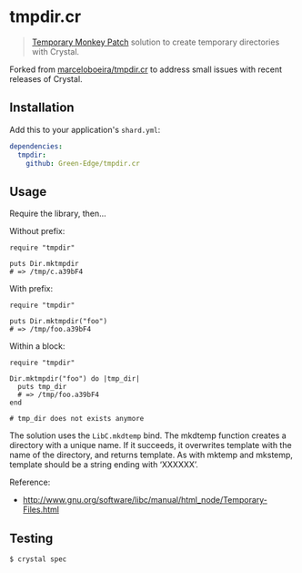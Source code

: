 # tmpdir.cr
> [Temporary Monkey Patch](https://github.com/crystal-lang/crystal/pull/2911) solution to create temporary directories with Crystal.

Forked from [marceloboeira/tmpdir.cr](https://github.com/marceloboeira/tmpdir.cr) to address small issues with recent releases of Crystal.

## Installation

Add this to your application's `shard.yml`:

```yaml
dependencies:
  tmpdir:
    github: Green-Edge/tmpdir.cr
```

## Usage

Require the library, then...

Without prefix:

```crystal
require "tmpdir"

puts Dir.mktmpdir
# => /tmp/c.a39bF4
```

With prefix:

```crystal
require "tmpdir"

puts Dir.mktmpdir("foo")
# => /tmp/foo.a39bF4
```

Within a block:
```crystal
require "tmpdir"

Dir.mktmpdir("foo") do |tmp_dir|
  puts tmp_dir
  # => /tmp/foo.a39bF4
end

# tmp_dir does not exists anymore
```

The solution uses the `LibC.mkdtemp` bind.
The mkdtemp function creates a directory with a unique name. If it
succeeds, it overwrites template with the name of the directory, and
returns template. As with mktemp and mkstemp, template should be a
string ending with ‘XXXXXX’.

Reference:
- http://www.gnu.org/software/libc/manual/html_node/Temporary-Files.html


## Testing

```shell
$ crystal spec
```
